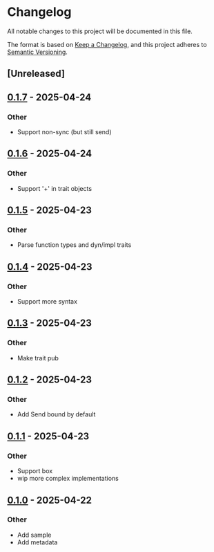 # Changelog

All notable changes to this project will be documented in this file.

The format is based on [Keep a Changelog](https://keepachangelog.com/en/1.0.0/),
and this project adheres to [Semantic Versioning](https://semver.org/spec/v2.0.0.html).

## [Unreleased]

## [0.1.7](https://github.com/bearcove/autotrait/compare/autotrait-v0.1.6...autotrait-v0.1.7) - 2025-04-24

### Other

- Support non-sync (but still send)

## [0.1.6](https://github.com/bearcove/autotrait/compare/autotrait-v0.1.5...autotrait-v0.1.6) - 2025-04-24

### Other

- Support '+' in trait objects

## [0.1.5](https://github.com/bearcove/autotrait/compare/autotrait-v0.1.4...autotrait-v0.1.5) - 2025-04-23

### Other

- Parse function types and dyn/impl traits

## [0.1.4](https://github.com/bearcove/autotrait/compare/autotrait-v0.1.3...autotrait-v0.1.4) - 2025-04-23

### Other

- Support more syntax

## [0.1.3](https://github.com/bearcove/autotrait/compare/autotrait-v0.1.2...autotrait-v0.1.3) - 2025-04-23

### Other

- Make trait pub

## [0.1.2](https://github.com/bearcove/autotrait/compare/autotrait-v0.1.1...autotrait-v0.1.2) - 2025-04-23

### Other

- Add Send bound by default

## [0.1.1](https://github.com/bearcove/autotrait/compare/autotrait-v0.1.0...autotrait-v0.1.1) - 2025-04-23

### Other

- Support box<dyn T>
- wip more complex implementations

## [0.1.0](https://github.com/bearcove/autotrait/releases/tag/autotrait-v0.1.0) - 2025-04-22

### Other

- Add sample
- Add metadata

